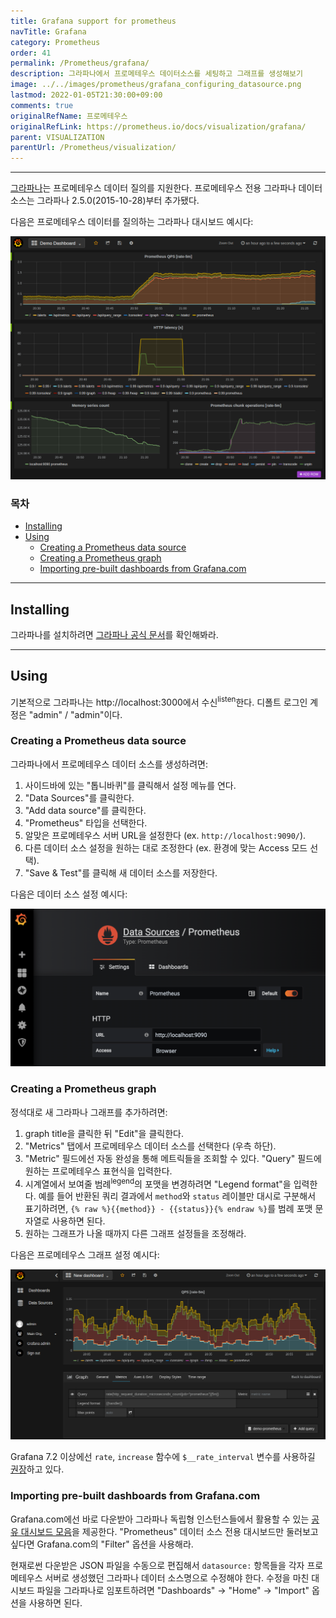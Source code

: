 ```yaml
---
title: Grafana support for prometheus
navTitle: Grafana
category: Prometheus
order: 41
permalink: /Prometheus/grafana/
description: 그라파나에서 프로메테우스 데이터소스를 세팅하고 그래프를 생성해보기
image: ../../images/prometheus/grafana_configuring_datasource.png
lastmod: 2022-01-05T21:30:00+09:00
comments: true
originalRefName: 프로메테우스
originalRefLink: https://prometheus.io/docs/visualization/grafana/
parent: VISUALIZATION
parentUrl: /Prometheus/visualization/
---
```


---

[그라파나](http://grafana.com/)는 프로메테우스 데이터 질의를 지원한다. 프로메테우스 전용 그라파나 데이터 소스는 그라파나 2.5.0(2015-10-28)부터 추가됐다.

다음은 프로메테우스 데이터를 질의하는 그라파나 대시보드 예시다:

![Grafana screenshot](../../images/prometheus/grafana_prometheus.png)

### 목차

- [Installing](#installing)
- [Using](#using)
  + [Creating a Prometheus data source](#creating-a-prometheus-data-source)
  + [Creating a Prometheus graph](#creating-a-prometheus-graph)
  + [Importing pre-built dashboards from Grafana.com](#importing-pre-built-dashboards-from-grafanacom)

---

## Installing

그라파나를 설치하려면 [그라파나 공식 문서](https://grafana.com/grafana/download/)를 확인해봐라.

---

## Using

기본적으로 그라파나는 http://localhost:3000에서 수신<sup>listen</sup>한다. 디폴트 로그인 계정은 "admin" / "admin"이다.

### Creating a Prometheus data source

그라파나에서 프로메테우스 데이터 소스를 생성하려면:

1. 사이드바에 있는 "톱니바퀴"를 클릭해서 설정 메뉴를 연다.
2. "Data Sources"를 클릭한다.
3. "Add data source"를 클릭한다.
4. "Prometheus" 타입을 선택한다.
5. 알맞은 프로메테우스 서버 URL을 설정한다 (ex. `http://localhost:9090/`).
6. 다른 데이터 소스 설정을 원하는 대로 조정한다 (ex. 환경에 맞는 Access 모드 선택).
7. "Save & Test"를 클릭해 새 데이터 소스를 저장한다.

다음은 데이터 소스 설정 예시다:

![Data source configuration](../../images/prometheus/grafana_configuring_datasource.png)

### Creating a Prometheus graph

정석대로 새 그라파나 그래프를 추가하려면:

1. graph title을 클릭한 뒤 "Edit"을 클릭한다.
2. "Metrics" 탭에서 프로메테우스 데이터 소스를 선택한다 (우측 하단).
3. "Metric" 필드에선 자동 완성을 통해 메트릭들을 조회할 수 있다. "Query" 필드에 원하는 프로메테우스 표현식을 입력한다.
4. 시계열에서 보여줄 범례<sup>legend</sup>의 포맷을 변경하려면 "Legend format"을 입력한다. 예를 들어 반환된 쿼리 결과에서 `method`와 `status` 레이블만 대시로 구분해서 표기하려면, `{% raw %}{{method}} - {{status}}{% endraw %}`를 범례 포맷 문자열로 사용하면 된다.
5. 원하는 그래프가 나올 때까지 다른 그래프 설정들을 조정해라.

다음은 프로메테우스 그래프 설정 예시다:

![Prometheus graph creation](../../images/prometheus/grafana_qps_graph.png)

Grafana 7.2 이상에선 `rate`, `increase` 함수에 `$__rate_interval` 변수를 사용하길 [권장](https://grafana.com/docs/grafana/latest/datasources/prometheus/#using-__rate_interval)하고 있다.

### Importing pre-built dashboards from Grafana.com

Grafana.com에선 바로 다운받아 그라파나 독립형 인스턴스들에서 활용할 수 있는 [공유 대시보드 모음](https://grafana.com/dashboards)을 제공한다. "Prometheus" 데이터 소스 전용 대시보드만 둘러보고 싶다면 Grafana.com의 "Filter" 옵션을 사용해라.

현재로썬 다운받은 JSON 파일을 수동으로 편집해서 `datasource:` 항목들을 각자 프로메테우스 서버로 생성했던 그라파나 데이터 소스명으로 수정해야 한다. 수정을 마친 대시보드 파일을 그라파나로 임포트하려면 "Dashboards" → "Home" → "Import" 옵션을 사용하면 된다.
